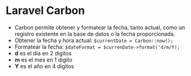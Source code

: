 # Laravel Carbon
- Carbon permite obtener y formatear la fecha, tanto actual, como un registro existente en la base de datos o la fecha proporcionada.
- Obtener la fecha y hora actual: `$currentDate = Carbon::now();`
- Formatear la fecha: `$dateFormat = $currenDate->format('d/m/Y);`
- **d** es el dia en 2 digitos
- **m** es el mes en 1 digito
- **Y** es el año en 4 digitos